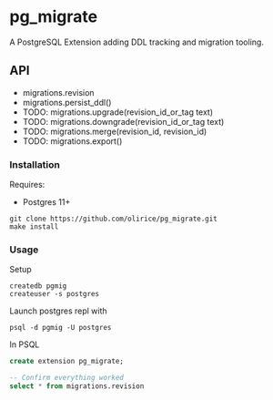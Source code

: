 # pg_migrate

A PostgreSQL Extension adding DDL tracking and migration tooling.



## API

- migrations.revision
- migrations.persist_ddl()
- TODO: migrations.upgrade(revision_id_or_tag text)
- TODO: migrations.downgrade(revision_id_or_tag text)
- TODO: migrations.merge(revision_id, revision_id)
- TODO: migrations.export()



### Installation

Requires:

 - Postgres 11+


```shell
git clone https://github.com/olirice/pg_migrate.git
make install
```

### Usage

Setup
```shell
createdb pgmig
createuser -s postgres
```

Launch postgres repl with
```
psql -d pgmig -U postgres
```

In PSQL
```sql
create extension pg_migrate;

-- Confirm everything worked
select * from migrations.revision
```


